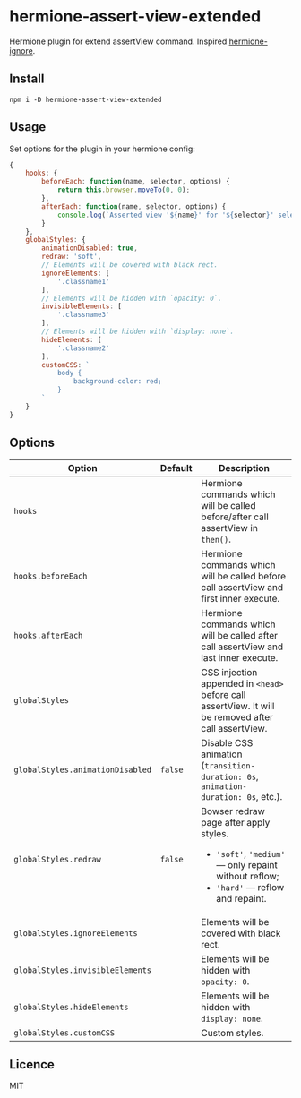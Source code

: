 # hermione-assert-view-extended

Hermione plugin for extend assertView command. Inspired [hermione-ignore](https://github.com/deemidroll/hermione-ignore).

## Install

```
npm i -D hermione-assert-view-extended
```

## Usage

Set options for the plugin in your hermione config:
```js
{
    hooks: {
        beforeEach: function(name, selector, options) {
            return this.browser.moveTo(0, 0);
        },
        afterEach: function(name, selector, options) {
            console.log(`Asserted view '${name}' for '${selector}' selector.`);
        }
    },
    globalStyles: {
        animationDisabled: true,
        redraw: 'soft',
        // Elements will be covered with black rect.
        ignoreElements: [
            '.classname1'
        ],
        // Elements will be hidden with `opacity: 0`.
        invisibleElements: [
            '.classname3'
        ],
        // Elements will be hidden with `display: none`.
        hideElements: [
            '.classname2'
        ],
        customCSS: `
            body {
                background-color: red;
            }
        `
    }
}
```

## Options

| Option | Default | Description |
| --- | --- | --- |
| `hooks` | | Hermione commands which will be called before/after call assertView in `then()`. |
| `hooks.beforeEach` | | Hermione commands which will be called before call assertView and first inner execute. |
| `hooks.afterEach` | | Hermione commands which will be called after call assertView and last inner execute. |
| `globalStyles` | | CSS injection appended in `<head>` before call assertView. It will be removed after call assertView. |
| `globalStyles.animationDisabled` | `false` | Disable CSS animation (`transition-duration: 0s`, `animation-duration: 0s`, etc.). |
| `globalStyles.redraw` | `false` | Bowser redraw page after apply styles.<br><ul><li>`'soft'`, `'medium'` — only repaint without reflow;</li><li>`'hard'` — reflow and repaint.</li></ul> |
| `globalStyles.ignoreElements` | | Elements will be covered with black rect. |
| `globalStyles.invisibleElements` | | Elements will be hidden with `opacity: 0`. |
| `globalStyles.hideElements` | | Elements will be hidden with `display: none`. |
| `globalStyles.customCSS` | | Custom styles. |

## Licence

MIT
